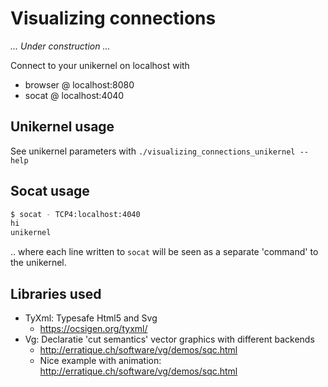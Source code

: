 
# Visualizing connections

*... Under construction ...*

Connect to your unikernel on localhost with
* browser @ localhost:8080
* socat @ localhost:4040

## Unikernel usage
See unikernel parameters with `./visualizing_connections_unikernel --help`

## Socat usage

```bash
$ socat - TCP4:localhost:4040
hi 
unikernel
```
.. where each line written to `socat` will be seen as a separate 'command' 
to the unikernel.

## Libraries used

* TyXml: Typesafe Html5 and Svg
  * https://ocsigen.org/tyxml/ 
* Vg: Declaratie 'cut semantics' vector graphics with different backends
  * http://erratique.ch/software/vg/demos/sqc.html
  * Nice example with animation: http://erratique.ch/software/vg/demos/sqc.html

